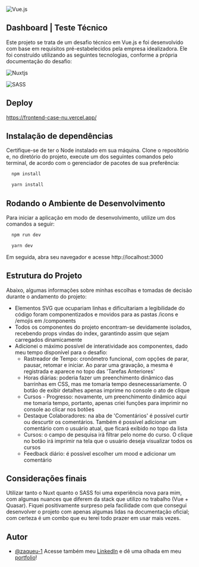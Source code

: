 ![Vue.js](https://img.shields.io/badge/vuejs-%2335495e.svg?style=for-the-badge&logo=vuedotjs&logoColor=%234FC08D)

## Dashboard | Teste Técnico
Este projeto se trata de um desafio técnico em Vue.js e foi desenvolvido com base em requisitos pré-estabelecidos pela empresa idealizadora. Ele foi construído utilizando as seguintes tecnologias, conforme a própria documentação do desafio:

![Nuxtjs](https://img.shields.io/badge/Nuxt-002E3B?style=for-the-badge&logo=nuxtdotjs&logoColor=#00DC82)

![SASS](https://img.shields.io/badge/SASS-hotpink.svg?style=for-the-badge&logo=SASS&logoColor=white)

## Deploy
https://frontend-case-nu.vercel.app/

## Instalação de dependências
Certifique-se de ter o Node instalado em sua máquina. Clone o repositório e, no diretório do projeto, execute um dos seguintes comandos pelo terminal, de acordo com o gerenciador de pacotes de sua preferência:
```bash
  npm install
```
```bash
  yarn install
```
    
## Rodando o Ambiente de Desenvolvimento
Para iniciar a aplicação em modo de desenvolvimento, utilize um dos comandos a seguir:
```bash
  npm run dev
```
```bash
  yarn dev
```
Em seguida, abra seu navegador e acesse http://localhost:3000


## Estrutura do Projeto
Abaixo, algumas informações sobre minhas escolhas e tomadas de decisão durante o andamento do projeto:

* Elementos SVG que ocupariam linhas e dificultariam a legibilidade do código foram componentizados e movidos para as pastas /icons e /emojis em /components
* Todos os componentes do projeto encontram-se devidamente isolados, recebendo props vindas do index, garantindo assim que sejam carregados dinamicamente
* Adicionei o máximo possível de interatividade aos componentes, dado meu tempo disponível para o desafio:
    - Rastreador de Tempo: cronômetro funcional, com opções de parar, pausar, retomar e iniciar. Ao parar uma gravação, a mesma é registrada e aparece no topo das 'Tarefas Anteriores'
    - Horas diárias: poderia fazer um preenchimento dinâmico das barrinhas em CSS, mas me tomaria tempo desnecessariamente. O botão de exibir detalhes apenas imprime no console o ato de clique
    - Cursos - Progresso: novamente, um preenchimento dinâmico aqui me tomaria tempo, portanto, apenas criei funções para imprimir no console ao clicar nos botões
    - Destaque Colaboradores: na aba de 'Comentários' é possível curtir ou descurtir os comentários. Também é possível adicionar um comentário com o usuário atual, que ficará exibido no topo da lista
    - Cursos: o campo de pesquisa irá filtrar pelo nome do curso. O clique no botão irá imprimir na tela que o usuário deseja visualizar todos os cursos
    - Feedback diário: é possível escolher um mood e adicionar um comentário

## Considerações finais
Utilizar tanto o Nuxt quanto o SASS foi uma experiência nova para mim, com algumas nuances que diferem da stack que utilizo no trabalho (Vue + Quasar). Fiquei positivamente surpreso pela facilidade com que consegui desenvolver o projeto com apenas algumas lidas na documentação oficial; com certeza é um combo que eu terei todo prazer em usar mais vezes. 
    
## Autor
- [@zaqueu-1](https://www.github.com/zaqueu-1)
Acesse também meu [LinkedIn](https://linkedin.com/in/zaqueu1) e dê uma olhada em meu [portfolio](https://zaqueu.tech)!

